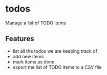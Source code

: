 # todos
Manage a list of TODO items

## Features

- list all the todos we are keeping track of
- add new items
- mark items as done
- export the list of TODO items to a CSV file